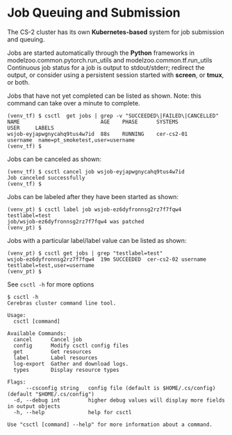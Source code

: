 # Job Queuing and Submission

The CS-2 cluster has its own **Kubernetes-based** system for job submission and queuing.<br>

Jobs are started automatically through the **Python** frameworks in modelzoo.common.pytorch.run_utils and modelzoo.common.tf.run_utils
Continuous job status for a job is output to stdout/stderr; redirect the output, or consider using a persistent session started with **screen**, or **tmux**, or both.

Jobs that have not yet completed can be listed as shown. Note: this command can take over a minute to complete.

```console
(venv_tf) $ csctl  get jobs | grep -v "SUCCEEDED\|FAILED\|CANCELLED"
NAME                          AGE    PHASE      SYSTEMS                USER     LABELS
wsjob-eyjapwgnycahq9tus4w7id  88s    RUNNING    cer-cs2-01             username  name=pt_smoketest,user=username
(venv_tf) $
```

Jobs can be canceled as shown:

```console
(venv_tf) $ csctl cancel job wsjob-eyjapwgnycahq9tus4w7id
Job canceled successfully
(venv_tf) $
```

Jobs can be labeled after they have been started as shown:
```console
(venv_pt) $ csctl label job wsjob-ez6dyfronnsg2rz7f7fqw4 testlabel=test
job/wsjob-ez6dyfronnsg2rz7f7fqw4 was patched
(venv_pt) $
```

Jobs with a particular label/label value can be listed as shown:
```console
(venv_pt) $ csctl get jobs | grep "testlabel=test"
wsjob-ez6dyfronnsg2rz7f7fqw4  19m SUCCEEDED  cer-cs2-02 username testlabel=test,user=username
(venv_pt) $
```

See `csctl -h` for more options

```console
$ csctl -h
Cerebras cluster command line tool.

Usage:
  csctl [command]

Available Commands:
  cancel      Cancel job
  config      Modify csctl config files
  get         Get resources
  label       Label resources
  log-export  Gather and download logs.
  types       Display resource types

Flags:
      --csconfig string   config file (default is $HOME/.cs/config) (default "$HOME/.cs/config")
  -d, --debug int         higher debug values will display more fields in output objects
  -h, --help              help for csctl

Use "csctl [command] --help" for more information about a command.

```
